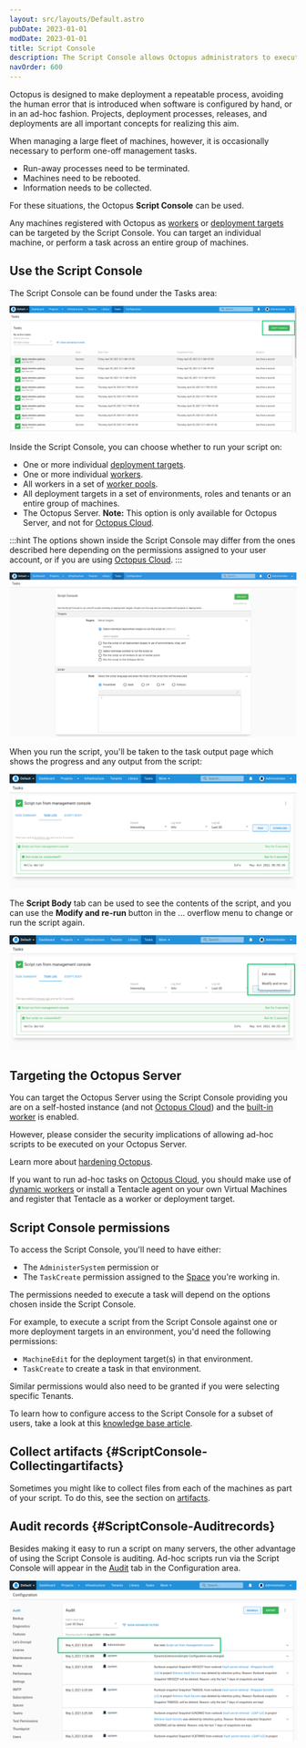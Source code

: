 ```yaml
---
layout: src/layouts/Default.astro
pubDate: 2023-01-01
modDate: 2023-01-01
title: Script Console
description: The Script Console allows Octopus administrators to execute scripts and perform administrative tasks on workers and deployment targets as groups or individuals.
navOrder: 600
---
```


Octopus is designed to make deployment a repeatable process, avoiding the human error that is introduced when software is configured by hand, or in an ad-hoc fashion. Projects, deployment processes, releases, and deployments are all important concepts for realizing this aim.

When managing a large fleet of machines, however, it is occasionally necessary to perform one-off management tasks.

- Run-away processes need to be terminated.
- Machines need to be rebooted.
- Information needs to be collected.

For these situations, the Octopus **Script Console** can be used.

Any machines registered with Octopus as [workers](/docs/infrastructure/workers/) or [deployment targets](/docs/infrastructure/deployment-targets/) can be targeted by the Script Console. You can target an individual machine, or perform a task across an entire group of machines.

## Use the Script Console

The Script Console can be found under the Tasks area:

![](/docs/administration/managing-infrastructure/images/tasks-script-console-button.png "width=500")

Inside the Script Console, you can choose whether to run your script on:
- One or more individual [deployment targets](/docs/infrastructure/deployment-targets/).
- One or more individual [workers](/docs/infrastructure/workers/).
- All workers in a set of [worker pools](/docs/infrastructure/workers/worker-pools/).
- All deployment targets in a set of environments, roles and tenants or an entire group of machines.
- The Octopus Server. **Note:** This option is only available for Octopus Server, and not for [Octopus Cloud](/docs/octopus-cloud/).

:::hint
The options shown inside the Script Console may differ from the ones described here depending on the permissions assigned to your user account, or if you are using [Octopus Cloud](/docs/octopus-cloud/).
:::

![](/docs/administration/managing-infrastructure/images/inside-script-console.png "width=500")

When you run the script, you'll be taken to the task output page which shows the progress and any output from the script:

![](/docs/administration/managing-infrastructure/images/script-console-task-log.png "width=500")

The **Script Body** tab can be used to see the contents of the script, and you can use the **Modify and re-run** button in the ... overflow menu to change or run the script again.

![](/docs/administration/managing-infrastructure/images/script-console-modify-rerun.png "width=500")

## Targeting the Octopus Server

You can target the Octopus Server using the Script Console providing you are on a self-hosted instance (and not [Octopus Cloud](/docs/octopus-cloud/)) and the [built-in worker](/docs/infrastructure/workers/built-in-worker/) is enabled.

However, please consider the security implications of allowing ad-hoc scripts to be executed on your Octopus Server.

Learn more about [hardening Octopus](/docs/security/hardening-octopus/).

If you want to run ad-hoc tasks on [Octopus Cloud](/docs/octopus-cloud/), you should make use of [dynamic workers](/docs/infrastructure/workers/dynamic-worker-pools/) or install a Tentacle agent on your own Virtual Machines and register that Tentacle as a worker or deployment target.

## Script Console permissions

To access the Script Console, you'll need to have either:
- The `AdministerSystem` permission or 
- The `TaskCreate` permission assigned to the [Space](/docs/administration/spaces/) you're working in.

The permissions needed to execute a task will depend on the options chosen inside the Script Console.

For example, to execute a script from the Script Console against one or more deployment targets in an environment, you'd need the following permissions:

- `MachineEdit` for the deployment target(s) in that environment.
- `TaskCreate` to create a task in that environment.

Similar permissions would also need to be granted if you were selecting specific Tenants.

To learn how to configure access to the Script Console for a subset of users, take a look at this [knowledge base article](https://help.octopus.com/t/permissions-required-for-script-console-access-only/24790/).

## Collect artifacts {#ScriptConsole-Collectingartifacts}

Sometimes you might like to collect files from each of the machines as part of your script. To do this, see the section on [artifacts](/docs/projects/deployment-process/artifacts/).

## Audit records {#ScriptConsole-Auditrecords}

Besides making it easy to run a script on many servers, the other advantage of using the Script Console is auditing. Ad-hoc scripts run via the Script Console will appear in the [Audit](/docs/security/users-and-teams/auditing/) tab in the Configuration area.

![](/docs/administration/managing-infrastructure/images/script-console-audit.png "width=500")
